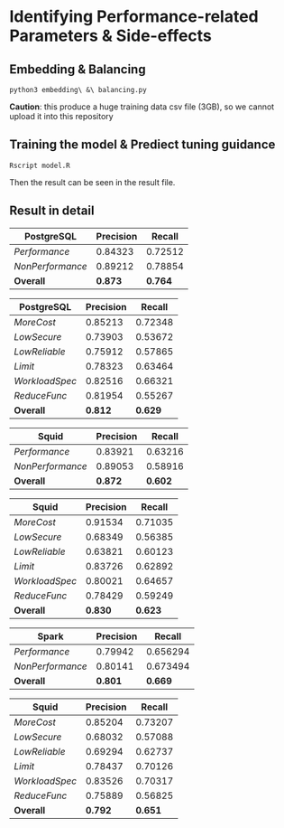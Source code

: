 # Identifying Performance-related Parameters & Side-effects



## Embedding & Balancing

```
python3 embedding\ &\ balancing.py
```
__Caution__: this produce a huge training data csv file (3GB), so we cannot upload it into this repository

## Training the model & Prediect tuning guidance
```
Rscript model.R
```
Then the result can be seen in the result file.

## Result in detail

| PostgreSQL     | Precision | Recall   |
|----------------|-----------|----------|
| _Performance_    | 0.84323  | 0.72512  |
| _NonPerformance_ | 0.89212   | 0.78854  |
| __Overall__        | __0.873__     | __0.764__    |

| PostgreSQL     | Precision | Recall   |
|----------------|-----------|----------|
| _MoreCost_       | 0.85213   | 0.72348 |
| _LowSecure_      | 0.73903   | 0.53672  |
| _LowReliable_    | 0.75912   | 0.57865  |
| _Limit_          | 0.78323   | 0.63464  |
| _WorkloadSpec_   | 0.82516   | 0.66321  |
| _ReduceFunc_     | 0.81954   | 0.55267  |
| __Overall__        | __0.812__     | __0.629__    |

| Squid          | Precision | Recall  |
|----------------|-----------|---------|
| _Performance_    | 0.83921   | 0.63216 |
| _NonPerformance_ | 0.89053   | 0.58916 |
| __Overall__        | __0.872__     | __0.602__   |

| Squid          | Precision | Recall  |
|----------------|-----------|---------|
| _MoreCost_       | 0.91534   | 0.71035 |
| _LowSecure_      | 0.68349   | 0.56385 |
| _LowReliable_    | 0.63821   | 0.60123 |
| _Limit_          | 0.83726   | 0.62892 |
| _WorkloadSpec_   | 0.80021   | 0.64657 |
| _ReduceFunc_     | 0.78429   | 0.59249 |
| __Overall__        | __0.830__      | __0.623__   |

| Spark          | Precision | Recall   |
|----------------|-----------|----------|
| _Performance_    | 0.79942   | 0.656294 |
| _NonPerformance_ | 0.80141   | 0.673494 |
| __Overall__        | __0.801__     | __0.669__    |

| Squid          | Precision | Recall   |
|----------------|-----------|----------|
| _MoreCost_       | 0.85204   | 0.73207  |
| _LowSecure_      | 0.68032   | 0.57088  |
| _LowReliable_    | 0.69294   | 0.62737  |
| _Limit_          | 0.78437   | 0.70126  |
| _WorkloadSpec_   | 0.83526   | 0.70317  |
| _ReduceFunc_     | 0.75889   | 0.56825  |
| __Overall__        | __0.792__     | __0.651__    |